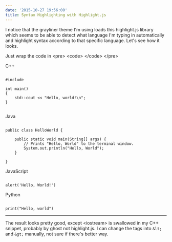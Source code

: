 ```yaml
---
date: '2015-10-27 19:56:00'
title: Syntax Highlighting with Highlight.js
---
```

I notice that the grayliner theme I'm using loads this highlight.js library which seems to be able to detect what language I'm typing in automatically and highlight syntax according to that specific language. Let's see how it looks.

Just wrap the code in &lt;pre&gt; &lt;code&gt; &lt;/code&gt; &lt;/pre&gt;


C++
<pre><code>
#include <iostream>

int main()
{
    std::cout << "Hello, world!\n";
}

</code></pre>

Java
<pre><code>
public class HelloWorld {

    public static void main(String[] args) {
        // Prints "Hello, World" to the terminal window.
        System.out.println("Hello, World");
    }

}
</code></pre>

JavaScript
<pre><code>
alert('Hello, World!')
</code></pre>

Python
<pre><code>
print("Hello, world")
</code></pre>

---
The result looks pretty good, except &lt;iostream&gt; is swallowed in my C++ snippet, probably by ghost not highlight.js. I can change the tags into `&lt;` and `&gt;` manually, not sure if there's better way. 